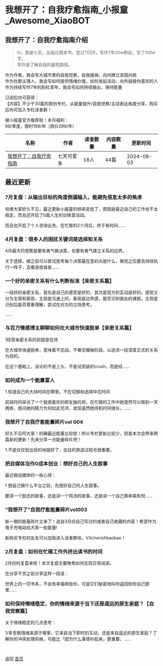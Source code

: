 # 我想开了：自我疗愈指南_小报童_Awesome_XiaoBOT

## 我想开了：自我疗愈指南介绍
> hi，我是七天，出版过两本书，登过TEDX，写作7年30w粉丝，写了100w字。    
写作是了解自我的最短路径。    
    
作为作者，我会写大城市里的自我觉察，自我接纳，向内建立坚固内核    
作为社群主理人，我会写如何提供情绪价值，如何发起活动，向外链接你喜欢的人    
作为持续写作7年的斜杠青年，我会写如何持续输出，保持能量    
    
订阅后你可获得：    
【内容】不少于30篇的原创专栏，从能量提升/自我觉察/主动表达角度分享，购买后均可加入专栏读者群！    
    
被小报童官方推荐啦！本月福利：    
99/季度，限时199/年（原价299/年）  
  


|名称|作者|读者数量|内容数量|更新时间|
|---|---|---|---|---|
|[我想开了：自我疗愈指南](https://xiaobot.net/p/woxiangkaile?refer=9c3f1c95-a052-465a-9902-f6d75080262a)|七天可爱多|18人|44篇|2024-08-03|

## 最近更新
### 7月复盘：从输出目标的角度倒逼输入，能避免信息太多的焦虑

哈喽大家好久不见，最近更新小报童的频率变低了，原因是最近自己的工作也不太稳定，而且还开启了b面人生的训练营活动。

而且也开启了个人咨询业务。在忙碌的2个月后，终于有时间......

### 4月复盘：很多人的困扰关键词是选择和关系

4月最大的觉察是要有勇气做决策，也要有勇气建立关系的边界。

关于选择，做之前可以尝试思考每个决策最在意的点是什么，做完之后要去持续执行一阵子，去看说收益是......

### 一个好的亲密关系有什么判断标准【亲密关系篇】

一段好的亲密关系，首先是自己的感受是好的，其次是双方的互动是好的。感受又分为主观和客观，主观是沟通上的，客观是边界感，能否识别彼此的课题。主观是识别后能否尊重理解，尝试在对方的立场思考。

......

### 与百万情感博主聊聊如何在大城市快速脱单【亲密关系篇】

1经营亲密关系的前提是在场

在大城市快速脱单，意味着不恋战，不眷恋暧昧阶段，以追求一段深度正式的关系为目的。

在这个基础上，谈论的不是上头，不是试用装的crush，而是经......

### 如何成为一个能量富人

1.知道自己的大块时间在哪里，不在切换和选择中花时间

前段时间采访了一个我很喜欢的即友独托邦，在忙碌的工作中她竟然可以做到一天两练，我问她的精力为何如此充沛，发现虽然她待机时间很长，......

### 我想开了自我疗愈能量碎片vol 004

好久不见阿大家！的确最近能量比较低！所以专栏更新比较少，但是本次会带来两篇新的更新！先来分享一点能量碎片吧！

1.不是仅仅到达目的地就好了，去往的旅途过程也很重要。

### 把自媒体当作0成本创业：想好自己的人生叙事

最近做自媒体的一些心得：

1 想自己做什么平台之前，先想好自己的人生叙事。

要讲一个励志的故事，还是讲一个鸡汤的故事，还是讲一个自己靠审美和悦......

### “我想开了”自我疗愈能量碎片vol003

新一期的能量碎片又来了！选自3月份自己写过的或者自己收藏的内容！希望作为电子充电站给大家一些能量!

新购买专栏的友友可以加我进入读者群哈，VXcherishbaobao！

### 2月复盘：如何在忙碌工作外挤出读书的时间

2月份的复盘来啦！本次复盘主要聚焦如何实现日常阅读。

在分享干货之前分享这样一段话：

世界上的一切书本，不会有幸福带给你，可是它们秘密地叫你返回到你自己那里......

### 如何保持情绪稳定，你的情绪来源于当下还是遥远的原生家庭？【自我觉察篇】

关于情绪稳定的几点思考：



1/多觉察情绪来源于哪里，它来自当下即时的互动，还是来自遥远的原生家庭？了解你的冲突处理风格，可能比「因为什么事情吵起来」更重要。......


<a href="https://github.com/Reno9527/awesome-xiaobot" style="color: white; text-decoration: none;">awesome-xiaobot</a>

返回 [首页](../README.md)
